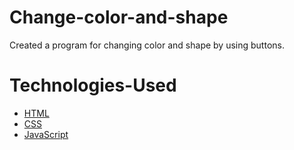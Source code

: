 # Change-color-and-shape
Created a program for changing color and shape by using buttons.

# Technologies-Used
* [HTML](https://www.w3schools.com/html/html_intro.asp)
* [CSS](https://www.w3schools.com/css/css_intro.asp)
* [JavaScript](https://www.w3schools.com/js/js_intro.asp)

